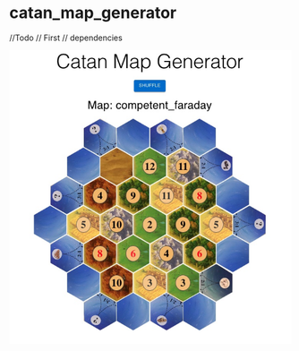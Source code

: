 # catan_map_generator

//Todo
// First
// dependencies

![alt text](https://github.com/trett1004/catan_map_generator/blob/main/README_picture.jpg?raw=true)
